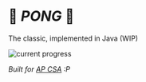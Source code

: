 # 🏸 *PONG* 🏸
The classic, implemented in Java (WIP)

![current progress](https://i.imgur.com/Tn6FbYF.png)

*Built for [AP CSA](https://github.com/lamsond/csa-pong) :P*
